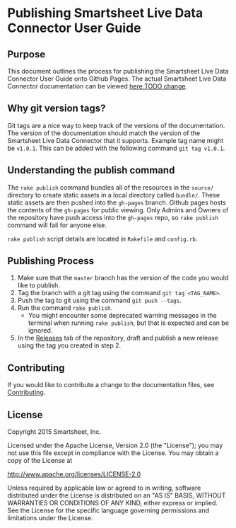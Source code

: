 # Publishing Smartsheet Live Data Connector User Guide

## Purpose

This document outlines the process for publishing the Smartsheet Live Data Connector User Guide onto Github Pages. The actual Smartsheet Live Data Connector documentation can be viewed [here TODO change](http://smartsheet-platform.github.io/odbc-docs). 

## Why git version tags?
Git tags are a nice way to keep track of the versions of the documentation. The version of the documentation should match the version of the Smartsheet Live Data Connector that it supports. Example tag name might be `v1.0.1`. This can be added with the following command `git tag v1.0.1`.

## Understanding the publish command
The `rake publish` command bundles all of the resources in the `source/` directory to create static assets in a local directory called `bundle/`. These static assets are then pushed into the `gh-pages` branch. Github pages hosts the contents of the `gh-pages` for public viewing. Only Admins and Owners of the repository have push access into the `gh-pages` repo, so `rake publish` command will fail for anyone else.

`rake publish` script details are located in `Rakefile` and `config.rb`.

## Publishing Process
1. Make sure that the `master` branch has the version of the code you would like to publish. 
2. Tag the branch with a git tag using the command `git tag <TAG_NAME>`.
3. Push the tag to git using the command `git push --tags`. 
4. Run the command `rake publish`.
   * You might encounter some deprecated warning messages in the terminal when running `rake publish`, but that is expected and can be ignored.  
5. In the [Releases](https://github.com/smartsheet-platform/odbc-docs/releases) tab of the repository, draft and publish a new release using the tag you created in step 2. 

## Contributing
If you would like to contribute a change to the documentation files, see [Contributing](CONTRIBUTING.md).

## License

Copyright 2015 Smartsheet, Inc.

Licensed under the Apache License, Version 2.0 (the
"License"); you may not use this file except in compliance
with the License. You may obtain a copy of the License at

http://www.apache.org/licenses/LICENSE-2.0

Unless required by applicable law or agreed to in writing,
software distributed under the License is distributed on an
"AS IS" BASIS, WITHOUT WARRANTIES OR CONDITIONS OF ANY KIND,
either express or implied. See the License for the specific
language governing permissions and limitations under the
License.
